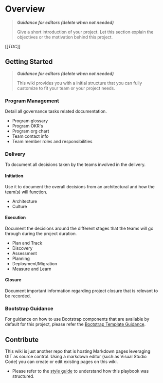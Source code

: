 # Overview

>**_Guidance for editors (delete when not needed)_**
>
>Give a short introduction of your project. Let this section explain the objectives or the motivation behind this project.

[[_TOC_]]

## Getting Started

>**_Guidance for editors (delete when not needed)_**
>
> This wiki provides you with a initial structure  that you can fully customize to fit your team or your project needs.
>

### Program Management

Detail all governance tasks related documentation.

* Program glossary
* Program OKR's
* Program org chart
* Team contact info
* Team member roles and responsibilities

### Delivery

To document all decisions taken by the teams involved in the delivery.

#### Initiation

Use it to document the overall decisions from an architectural and how the team(s) will function.

* Architecture
* Culture




#### Execution

Document the decisions around the different stages that the teams will go through during the project duration.

* Plan and Track
* Discovery
* Assessment
* Planning
* Deployment/Migration
* Measure and Learn

#### Closure

Document important information regarding project closure that is relevant to be recorded.
### Bootstrap Guidance

For guidance on how to use Bootstrap components that are available by default for this project, please refer the [Bootstrap Template Guidance](/Packages/ACAI/ACAI-MO/Bootstrap-Template).
## Contribute

This wiki is just another repo that is hosting Markdown pages leveraging GIT as source control. Using a markdown editor (such as Visual Studio Code) you can create or edit existing pages on this wiki.  

* Please refer to the [style guide](Style-Guide.md) to understand how this playbook was structured.
